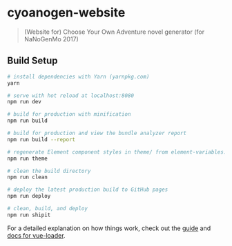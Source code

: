 # cyoanogen-website

> (Website for) Choose Your Own Adventure novel generator (for NaNoGenMo 2017)

## Build Setup

``` bash
# install dependencies with Yarn (yarnpkg.com)
yarn

# serve with hot reload at localhost:8080
npm run dev

# build for production with minification
npm run build

# build for production and view the bundle analyzer report
npm run build --report

# regenerate Element component styles in theme/ from element-variables.css
npm run theme

# clean the build directory
npm run clean

# deploy the latest production build to GitHub pages
npm run deploy

# clean, build, and deploy
npm run shipit
```

For a detailed explanation on how things work, check out the [guide](http://vuejs-templates.github.io/webpack/) and [docs for vue-loader](http://vuejs.github.io/vue-loader).
